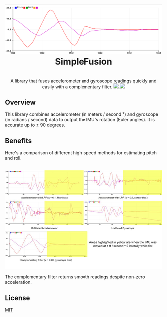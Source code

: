 <h1 align="center">
  <br>
  <a href="https://github.com/seanboe/QuadrupedProject"><img src="extras/images/complementary_filter.png" alt="complementary_filter" width="600"></a>
  <br>
  SimpleFusion
  <br>
</h1>

<p align="center">
<br>
  A library that fuses accelerometer and gyroscope readings quickly and easily with a complementary filter.
	<a href="https://github.com/seanboe/SimpleFusion"> <img src="https://img.shields.io/badge/License-MIT-green.svg"> </a>
	<a href="https://github.com/seanboe/SimpleFusion"> <img src="https://img.shields.io/badge/Maintained%3F-yes-orange.svg"> </a>
<br>
</p>

## Overview
This library combines accelerometer (in meters / second &sup2;) and gyroscope (in radians / second) data to output the IMU's rotation (Euler angles). It is accurate
up to &plusmn; 90 degrees. 

## Benefits
Here's a comparison of different high-speed methods for estimating pitch and roll.

<p align = "center">
<br>
<img src="extras/images/filter_comparisons.jpg" atl="filter_comparisons" width = "600">
<br>
</p>

The complementary filter returns smooth readings despite non-zero acceleration.

## License

<a href="LICENSE">MIT<a>
